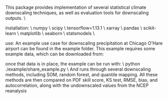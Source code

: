 This package provides implementation of several statistical climate downscaling techniques, as well as evaluation tools for downscaling outputs. \\

installation: \\
numpy \\
scipy \\
tensorflow=1.13.1 \\
xarray  \\
pandas  \\
scikit-learn \\
matplotlib \\
seaborn \\
statsmodels \\


use:
An example use case for downscaling precipitation at Chicago O'Hare airport can be found in the example folder.
This example requires some example data, which can be downloaded from: 


once that data is in place, the example can be run with: \\
python ./example/ohare_example.py 
\\
And runs through several downscaling methods, including SOM, random forest, and quantile mapping. All these methods are then compared on PDF skill score, KS test, RMSE, bias, and autocorrelation, along with the undownscaled values from the NCEP reanalysis











